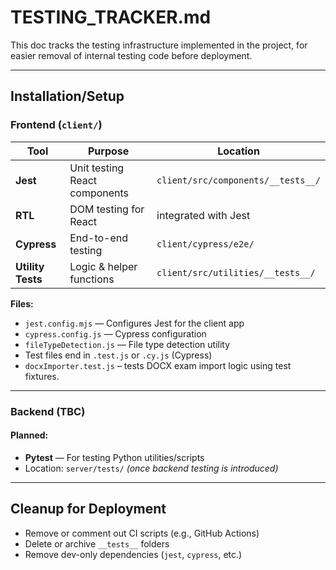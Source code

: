 ﻿# TESTING_TRACKER.md

This doc tracks the testing infrastructure implemented in the project, for easier removal of internal testing code before deployment.

---

## Installation/Setup

### Frontend (`client/`)
| Tool              | Purpose                       | Location                           |
|-------------------|-------------------------------|------------------------------------|
| **Jest**          | Unit testing React components | `client/src/components/__tests__/` |
| **RTL**           | DOM testing for React         | integrated with Jest               |
| **Cypress**       | End-to-end testing            | `client/cypress/e2e/`              |
| **Utility Tests** | Logic & helper functions      | `client/src/utilities/__tests__/`  |


**Files:**
- `jest.config.mjs` — Configures Jest for the client app
- `cypress.config.js` — Cypress configuration
- `fileTypeDetection.js` — File type detection utility
- Test files end in `.test.js` or `.cy.js` (Cypress)
- `docxImporter.test.js` – tests DOCX exam import logic using test fixtures.

---

### Backend (TBC)

#### Planned:
- **Pytest** — For testing Python utilities/scripts
- Location: `server/tests/` *(once backend testing is introduced)*

---

## Cleanup for Deployment

- Remove or comment out CI scripts (e.g., GitHub Actions)
- Delete or archive `__tests__` folders
- Remove dev-only dependencies (`jest`, `cypress`, etc.)